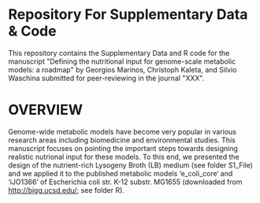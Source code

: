 # Repository For Supplementary Data & Code
This repository contains the Supplementary Data and R code for the manuscript "Defining the nutritional input for genome-scale metabolic models: a roadmap" by Georgios Marinos, Christoph Kaleta, and Silvio Waschina submitted for peer-reviewing in the journal "XXX".


OVERVIEW
========

Genome-wide metabolic models have become very popular in various research areas including biomedicine and environmental studies. This manuscript focuses on pointing the important steps towards designing realistic nutrional input for these models. To this end, we presented the design of the nutrient-rich Lysogeny Broth (LB) medium (see folder S1_File) and we applied it to the published metabolic models ‘e_coli_core‘ and ‘iJO1366’  of Escherichia coli str. K-12 substr. MG1655 (downloaded from http://bigg.ucsd.edu/; see folder R).  


